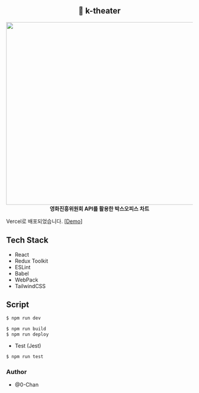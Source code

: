 <h2 align="center">
  🎥 k-theater
</h2>
<p align="center">
  <img src="https://user-images.githubusercontent.com/50035753/209624120-7e076810-e8cd-4eb3-b1c9-21998740f3a6.png" width="911" height="493" />
  <br />
  <strong>
    영화진흥위원회 API를 활용한 박스오피스 차트
  </strong>
</p>

Vercel로 배포되었습니다. [[Demo](https://movies-in-k-theaters.vercel.app/)]

## Tech Stack
- React
- Redux Toolkit
- ESLint
- Babel
- WebPack
- TailwindCSS

## Script
```bash
$ npm run dev
```
```bash
$ npm run build
$ npm run deploy
```

- Test (Jest)
```bash
$ npm run test
```

### Author
- @0-Chan
